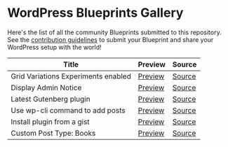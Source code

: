# WordPress Blueprints Gallery

Here's the list of all the community Blueprints submitted to this repository. See the [contribution guidelines](./README.md#contributing-your-blueprint) to submit your Blueprint and share your WordPress setup with the world!

| Title                               | Preview                                                                                                                                                                   | Source                                                                                                         |
| -----                               | -------                                                                                                                                                                   | ------                                                                                                         |
| Grid Variations Experiments enabled | [Preview](https://playground.wordpress.net/?blueprint-url=https://raw.githubusercontent.com/adamziel/blueprints/trunk/blueprints/grid-variations/blueprint.json)          | [Source](https://github.com/adamziel/blueprints/blob/trunk/blueprints/grid-variations/blueprint.json)          |
| Display Admin Notice                | [Preview](https://playground.wordpress.net/?blueprint-url=https://raw.githubusercontent.com/adamziel/blueprints/trunk/blueprints/admin-notice/blueprint.json)             | [Source](https://github.com/adamziel/blueprints/blob/trunk/blueprints/admin-notice/blueprint.json)             |
| Latest Gutenberg plugin             | [Preview](https://playground.wordpress.net/?blueprint-url=https://raw.githubusercontent.com/adamziel/blueprints/trunk/blueprints/latest-gutenberg/blueprint.json)         | [Source](https://github.com/adamziel/blueprints/blob/trunk/blueprints/latest-gutenberg/blueprint.json)         |
| Use wp-cli command to add posts     | [Preview](https://playground.wordpress.net/?blueprint-url=https://raw.githubusercontent.com/adamziel/blueprints/trunk/blueprints/posts-via-wp-cli/blueprint.json)         | [Source](https://github.com/adamziel/blueprints/blob/trunk/blueprints/posts-via-wp-cli/blueprint.json)         |
| Install plugin from a gist          | [Preview](https://playground.wordpress.net/?blueprint-url=https://raw.githubusercontent.com/adamziel/blueprints/trunk/blueprints/install-plugin-from-gist/blueprint.json) | [Source](https://github.com/adamziel/blueprints/blob/trunk/blueprints/install-plugin-from-gist/blueprint.json) |
| Custom Post Type: Books             | [Preview](https://playground.wordpress.net/?blueprint-url=https://raw.githubusercontent.com/adamziel/blueprints/trunk/blueprints/custom-post/blueprint.json)              | [Source](https://github.com/adamziel/blueprints/blob/trunk/blueprints/custom-post/blueprint.json)              |

